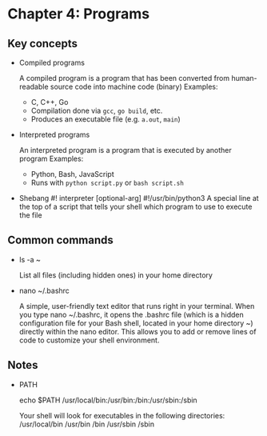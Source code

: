 # Chapter 4: Programs

## Key concepts

- Compiled programs

    A compiled program is a program that has been converted from human-readable source code into machine code (binary)
    Examples:
    - C, C++, Go  
    - Compilation done via `gcc`, `go build`, etc.  
    - Produces an executable file (e.g. `a.out`, `main`)

- Interpreted programs

    An interpreted program is a program that is executed by another program
    Examples:
    - Python, Bash, JavaScript  
    - Runs with `python script.py` or `bash script.sh`

- Shebang
    #! interpreter [optional-arg]
    #!/usr/bin/python3
    A special line at the top of a script that tells your shell which program to use to execute the file


## Common commands

- ls -a ~

    List all files (including hidden ones) in your home directory

- nano ~/.bashrc

    A simple, user-friendly text editor that runs right in your terminal. When you type nano ~/.bashrc, it opens the .bashrc file (which is a hidden configuration file for your Bash shell, located in your home directory ~) directly within the nano editor. This allows you to add or remove lines of code to customize your shell environment.

## Notes

- PATH

    echo $PATH
    /usr/local/bin:/usr/bin:/bin:/usr/sbin:/sbin

    Your shell will look for executables in the following directories:
    /usr/local/bin
    /usr/bin
    /bin
    /usr/sbin
    /sbin
